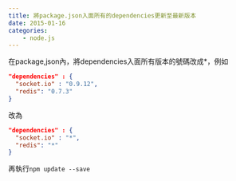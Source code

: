 ```yaml
---
title: 將package.json入面所有的dependencies更新至最新版本
date: 2015-01-16
categories:
    - node.js
---
```

在package,json內，將dependencies入面所有版本的號碼改成*，例如
```json
"dependencies" : {
  "socket.io" : "0.9.12",
  "redis": "0.7.3"
}
```
改為
```json
"dependencies" : {
  "socket.io" : "*",
  "redis": "*"
}
```
再執行```npm update --save```
